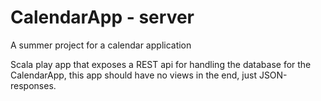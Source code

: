 # CalendarApp - server
A summer project for a calendar application

Scala play app that exposes a REST api for handling the database for the CalendarApp, this app should have no views in the end, just JSON-responses.
